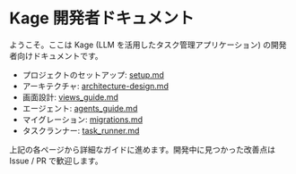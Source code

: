 # Kage 開発者ドキュメント

ようこそ。ここは Kage (LLM を活用したタスク管理アプリケーション) の開発者向けドキュメントです。

- プロジェクトのセットアップ: [setup.md](setup.md)
- アーキテクチャ: [architecture-design.md](architecture-design.md)
- 画面設計: [views_guide.md](views_guide.md)
- エージェント: [agents_guide.md](agents_guide.md)
- マイグレーション: [migrations.md](migrations.md)
- タスクランナー: [task_runner.md](task_runner.md)

上記の各ページから詳細なガイドに進めます。開発中に見つかった改善点は Issue / PR で歓迎します。
